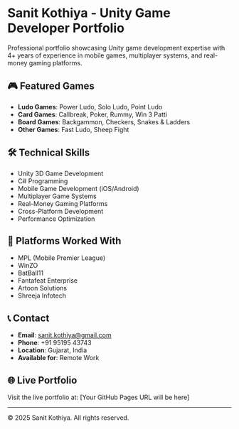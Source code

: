 # Sanit Kothiya - Unity Game Developer Portfolio

Professional portfolio showcasing Unity game development expertise with 4+ years of experience in mobile games, multiplayer systems, and real-money gaming platforms.

## 🎮 Featured Games
- **Ludo Games**: Power Ludo, Solo Ludo, Point Ludo
- **Card Games**: Callbreak, Poker, Rummy, Win 3 Patti
- **Board Games**: Backgammon, Checkers, Snakes & Ladders
- **Other Games**: Fast Ludo, Sheep Fight

## 🛠️ Technical Skills
- Unity 3D Game Development
- C# Programming
- Mobile Game Development (iOS/Android)
- Multiplayer Game Systems
- Real-Money Gaming Platforms
- Cross-Platform Development
- Performance Optimization

## 📱 Platforms Worked With
- MPL (Mobile Premier League)
- WinZO
- BatBall11
- Fantafeat Enterprise
- Artoon Solutions
- Shreeja Infotech

## 📞 Contact
- **Email**: sanit.kothiya@gmail.com
- **Phone**: +91 95195 43743
- **Location**: Gujarat, India
- **Available for**: Remote Work

## 🌐 Live Portfolio
Visit the live portfolio at: [Your GitHub Pages URL will be here]

---
© 2025 Sanit Kothiya. All rights reserved.
